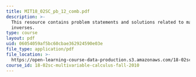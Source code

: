 ```yaml
---
title: MIT18_02SC_pb_12_comb.pdf
description: >-
  This resource contains problem statements and solutions related to matrix
  inverses.
type: course
layout: pdf
uid: 06054059af5bc60cbae362924590e03e
file_type: application/pdf
file_location: >-
  https://open-learning-course-data-production.s3.amazonaws.com/18-02sc-multivariable-calculus-fall-2010/06054059af5bc60cbae362924590e03e_MIT18_02SC_pb_12_comb.pdf
course_id: 18-02sc-multivariable-calculus-fall-2010
---
```

